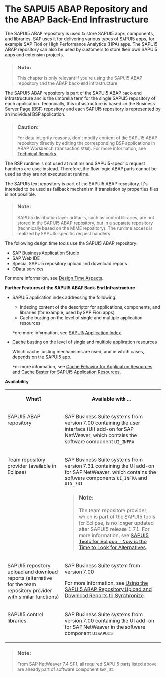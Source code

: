 <!-- loio91f346786f4d1014b6dd926db0e91070 -->

# The SAPUI5 ABAP Repository and the ABAP Back-End Infrastructure

The SAPUI5 ABAP repository is used to store SAPUI5 apps, components, and libraries. SAP uses it for delivering various types of SAPUI5 apps, for example SAP Fiori or High Performance Analytics \(HPA\) apps. The SAPUI5 ABAP repository can also be used by customers to store their own SAPUI5 apps and extension projects.

> ### Note:  
> This chapter is only relevant if you're using the SAPUI5 ABAP repository and the ABAP back-end infrastructure.

The SAPUI5 ABAP repository is part of the SAPUI5 ABAP back-end infrastructure and is the umbrella term for the single SAPUI5 repository of each application. Technically, this infrastructure is based on the Business Server Page \(BSP\) repository and each SAPUI5 repository is represented by an individual BSP application.

> ### Caution:  
> For data integrity reasons, don't modify content of the SAPUI5 ABAP repository directly by editing the corresponding BSP applications in ABAP Workbench \(transaction `SE80`\). For more information, see [Technical Remarks](technical-remarks-5a814d9.md).

The BSP runtime is not used at runtime and SAPUI5-specific request handlers are used instead. Therefore, the flow logic ABAP parts cannot be used as they are not executed at runtime.

The SAPUI5 text repository is part of the SAPUI5 ABAP repository. It's intended to be used as fallback mechanism if translation by properties files is not possible.

> ### Note:  
> SAPUI5 distribution layer artifacts, such as control libraries, are not stored in the SAPUI5 ABAP repository, but in a separate repository \(technically based on the MIME repository\). The runtime access is realized by SAPUI5-specific request handlers.

The following design time tools use the SAPUI5 ABAP repository:

-   SAP Business Application Studio
-   SAP Web IDE
-   Special SAPUI5 repository upload and download reports
-   OData services

For more information, see [Design Time Aspects](design-time-aspects-fde0f86.md).



**Further Features of the SAPUI5 ABAP Back-End Infrastructure**

-   SAPUI5 application index addressing the following:

    -   Indexing content of the descriptor for applications, components, and libraries \(for example, used by SAP Fiori apps\)
    -   Cache busting on the level of single and multiple application resources

    Fore more information, see [SAPUI5 Application Index](sapui5-application-index-c5e7098.md).

-   Cache busting on the level of single and multiple application resources

    Which cache busting mechanisms are used, and in which cases, depends on the SAPUI5 app.

    For more information, see [Cache Behavior for Application Resources](cache-behavior-for-application-resources-5449990.md) and [Cache Buster for SAPUI5 Application Resources](cache-buster-for-sapui5-application-resources-4cfe7ef.md).




**Availability**


<table>
<tr>
<th valign="top">

What?

</th>
<th valign="top">

Available with ...

</th>
</tr>
<tr>
<td valign="top">

SAPUI5 ABAP repository

</td>
<td valign="top">

SAP Business Suite systems from version 7.00 containing the user interface \(UI\) add-on for SAP NetWeaver, which contains the software component `UI_INFRA` 

</td>
</tr>
<tr>
<td valign="top">

Team repository provider \(available in Eclipse\)

</td>
<td valign="top">

SAP Business Suite systems from version 7.31 containing the UI add-on for SAP NetWeaver, which contains the software components `UI_INFRA` and `UI5_731`

> ### Note:  
> The team repository provider, which is part of the SAPUI5 tools for Eclipse, is no longer updated after SAPUI5 release 1.71. For more information, see [SAPUI5 Tools for Eclipse – Now is the Time to Look for Alternatives](https://blogs.sap.com/2019/11/26/sapui5-tools-for-eclipse-now-is-the-time-to-look-for-alternatives/).



</td>
</tr>
<tr>
<td valign="top">

SAPUI5 repository upload and download reports \(alternative for the team repository provider with similar functions\)

</td>
<td valign="top">

SAP Business Suite system from version 7.00

For more information, see [Using the SAPUI5 ABAP Repository Upload and Download Reports to Synchronize](using-the-sapui5-abap-repository-upload-and-download-reports-to-synchronize-a560bd6.md).

</td>
</tr>
<tr>
<td valign="top">

SAPUI5 control libraries

</td>
<td valign="top">

SAP Business Suite systems from version 7.00 containing the UI add-on for SAP NetWeaver in the software component `UISAPUI5` 

</td>
</tr>
</table>

> ### Note:  
> From SAP NetWeaver 7.4 SP1, all required SAPUI5 parts listed above are already part of software component `SAP_UI`.

